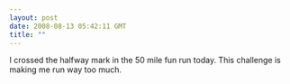```yaml
---
layout: post
date: 2008-08-13 05:42:11 GMT
title: ""
---
```

I crossed the halfway mark in the 50 mile fun run today. This challenge is making me run way too much.